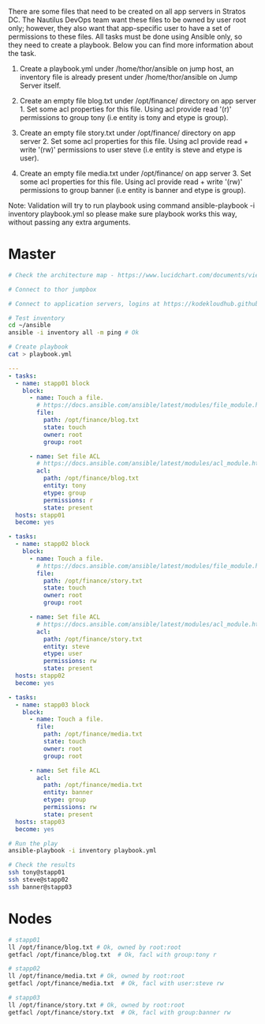 There are some files that need to be created on all app servers in Stratos DC. The Nautilus DevOps team want these files to be owned by user root only; however, they also want that app-specific user to have a set of permissions to these files. All tasks must be done using Ansible only, so they need to create a playbook. Below you can find more information about the task.

1. Create a playbook.yml under /home/thor/ansible on jump host, an inventory file is already present under /home/thor/ansible on Jump Server itself.

2. Create an empty file blog.txt under /opt/finance/ directory on app server 1. Set some acl properties for this file. Using acl provide read '(r)' permissions to group tony (i.e entity is tony and etype is group).

3. Create an empty file story.txt under /opt/finance/ directory on app server 2. Set some acl properties for this file. Using acl provide read + write '(rw)' permissions to user steve (i.e entity is steve and etype is user).

4. Create an empty file media.txt under /opt/finance/ on app server 3. Set some acl properties for this file. Using acl provide read + write '(rw)' permissions to group banner (i.e entity is banner and etype is group).

Note: Validation will try to run playbook using command ansible-playbook -i inventory playbook.yml so please make sure playbook works this way, without passing any extra arguments.

# Master

```bash
# Check the architecture map - https://www.lucidchart.com/documents/view/58e22de2-c446-4b49-ae0f-db79a3318e97/0_0

# Connect to thor jumpbox

# Connect to application servers, logins at https://kodekloudhub.github.io/kodekloud-engineer/docs/projects/nautilus

# Test inventory
cd ~/ansible
ansible -i inventory all -m ping # Ok

# Create playbook
cat > playbook.yml
```

```yaml
---
- tasks:
  - name: stapp01 block
    block:
      - name: Touch a file.
        # https://docs.ansible.com/ansible/latest/modules/file_module.html
        file:
          path: /opt/finance/blog.txt
          state: touch
          owner: root
          group: root

      - name: Set file ACL
        # https://docs.ansible.com/ansible/latest/modules/acl_module.html
        acl:
          path: /opt/finance/blog.txt
          entity: tony
          etype: group
          permissions: r
          state: present
  hosts: stapp01
  become: yes

- tasks:
  - name: stapp02 block
    block:
      - name: Touch a file.
        # https://docs.ansible.com/ansible/latest/modules/file_module.html
        file:
          path: /opt/finance/story.txt
          state: touch
          owner: root
          group: root

      - name: Set file ACL
        # https://docs.ansible.com/ansible/latest/modules/acl_module.html
        acl:
          path: /opt/finance/story.txt
          entity: steve
          etype: user
          permissions: rw
          state: present
  hosts: stapp02
  become: yes

- tasks:
  - name: stapp03 block
    block:
      - name: Touch a file.
        file:
          path: /opt/finance/media.txt
          state: touch
          owner: root
          group: root

      - name: Set file ACL
        acl:
          path: /opt/finance/media.txt
          entity: banner
          etype: group
          permissions: rw
          state: present
  hosts: stapp03
  become: yes
```

```bash
# Run the play
ansible-playbook -i inventory playbook.yml

# Check the results
ssh tony@stapp01
ssh steve@stapp02
ssh banner@stapp03
```

# Nodes
```bash
# stapp01
ll /opt/finance/blog.txt # Ok, owned by root:root
getfacl /opt/finance/blog.txt  # Ok, facl with group:tony r

# stapp02
ll /opt/finance/media.txt # Ok, owned by root:root
getfacl /opt/finance/media.txt  # Ok, facl with user:steve rw

# stapp03
ll /opt/finance/story.txt # Ok, owned by root:root
getfacl /opt/finance/story.txt  # Ok, facl with group:banner rw
```
